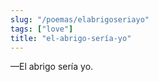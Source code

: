 ```yaml
---
slug: "/poemas/elabrigoseriayo"
tags: ["love"]
title: "el-abrigo-sería-yo"
---
```

—El abrigo sería yo.